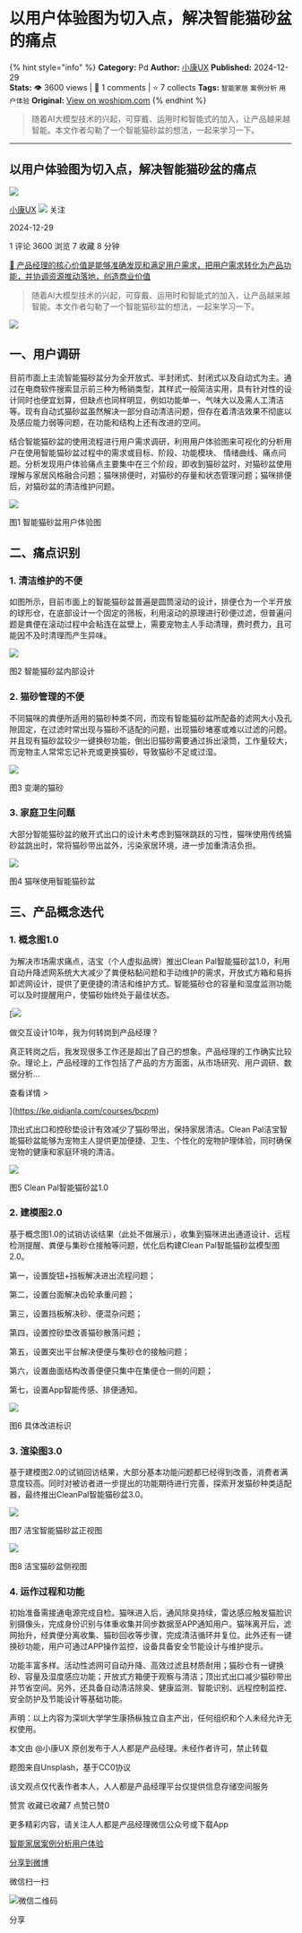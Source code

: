 # 以用户体验图为切入点，解决智能猫砂盆的痛点
{% hint style="info" %}
**Category:** Pd
**Author:** [小康UX](https://www.woshipm.com/u/1610151)
**Published:** 2024-12-29  
**Stats:** 👁️ 3600 views | 💬 1 comments | ⭐ 7 collects
**Tags:** `智能家居` `案例分析` `用户体验`
**Original:** [View on woshipm.com](https://www.woshipm.com/pd/6161561.html)
{% endhint %}
> 随着AI大模型技术的兴起，可穿戴、运用时和智能式的加入，让产品越来越智能。本文作者勾勒了一个智能猫砂盆的想法，一起来学习一下。

---

## 以用户体验图为切入点，解决智能猫砂盆的痛点

[![](https://static.woshipm.com/view/woshipm_api_def_20241224021349_3394.jpg?imageView2/1/w/72/h/72/q/100)](https://www.woshipm.com/u/1610151)

[小康UX](https://www.woshipm.com/u/1610151) ![](https://static.woshipm.com/tag/1101_1@2x.png) 关注

2024-12-29

1 评论 3600 浏览 7 收藏 8 分钟

[🔗 产品经理的核心价值是能够准确发现和满足用户需求，把用户需求转化为产品功能，并协调资源推动落地，创造商业价值](https://ke.qidianla.com/courses/90pm)

> 随着AI大模型技术的兴起，可穿戴、运用时和智能式的加入，让产品越来越智能。本文作者勾勒了一个智能猫砂盆的想法，一起来学习一下。

![](https://image.woshipm.com/2023/05/06/7f21f76c-ec01-11ed-8df9-00163e0b5ff3.jpg)

## 一、用户调研

目前市面上主流智能猫砂盆分为全开放式、半封闭式、封闭式以及自动式为主。通过在电商软件搜索显示前三种为畅销类型，其样式一般简洁实用，具有针对性的设计同时也便宜划算，但缺点也同样明显，例如功能单一、气味大以及需人工清洁等。现有自动式猫砂盆虽然解决一部分自动清洁问题，但存在着清洁效果不彻底以及感应能力弱等问题，在功能和结构上还有改进的空间。

结合智能猫砂盆的使用流程进行用户需求调研，利用用户体验图来可视化的分析用户在使用智能猫砂盆过程中的需求或目标、阶段、功能模块、 情绪曲线、痛点问题。分析发现用户体验痛点主要集中在三个阶段，即收到猫砂盆时，对猫砂盆使用理解与家居风格融合问题；猫咪排便时，对猫砂的存量和状态管理问题；猫咪排便后，对猫砂盆的清洁维护问题。

![](https://image.woshipm.com/2024/12/27/08529f14-c455-11ef-a9cf-00163e09d72f.png)

图1 智能猫砂盆用户体验图

## 二、痛点识别

### 1\. 清洁维护的不便

如图所示，目前市面上的智能猫砂盆普遍是圆筒滚动的设计，排便仓为一个半开放的球形仓，在底部设计一个固定的筛板，利用滚动的原理进行砂便过滤，但普遍问题是粪便在滚动过程中会粘连在盆壁上，需要宠物主人手动清理，费时费力，且可能因不及时清理而产生异味。

![](https://image.woshipm.com/2024/12/27/a7d11e12-c455-11ef-bc77-00163e1bca14.jpg)

图2 智能猫砂盆内部设计

### 2\. 猫砂管理的不便

不同猫咪的粪便所适用的猫砂种类不同，而现有智能猫砂盆所配备的滤网大小及孔隙固定，在过滤时常出现与猫砂不适配的问题，出现猫砂堵塞或难以过滤的问题。并且现有猫砂盆较少一键换砂功能，倒出旧猫砂需要通过拆出滚筒，工作量较大，而宠物主人常常忘记补充或更换猫砂，导致猫砂不足或过湿。

![](https://image.woshipm.com/2024/12/27/b581cd0e-c455-11ef-bc77-00163e1bca14.jpg)

图3 变潮的猫砂

### 3\. 家庭卫生问题

大部分智能猫砂盆的敞开式出口的设计未考虑到猫咪跳跃的习性，猫咪使用传统猫砂盆跳出时，常将猫砂带出盆外，污染家居环境，进一步加重清洁负担。

![](https://image.woshipm.com/2024/12/27/d6d21b44-c455-11ef-bdf2-00163e1bca14.jpg)

图4 猫咪使用智能猫砂盆

## 三、产品概念迭代

### 1\. 概念图1.0

为解决市场需求痛点，洁宝（个人虚拟品牌）推出Clean Pal智能猫砂盆1.0，利用自动升降滤网系统大大减少了粪便粘黏问题和手动维护的需求，开放式方箱和易拆卸滤网设计，提供了更便捷的清洁和维护方式。智能猫砂仓的容量和湿度监测功能可以及时提醒用户，使猫砂始终处于最佳状态。

[![](https://image.woshipm.com/2023/08/02/769bf6f4-30e6-11ee-b3cb-00163e0b5ff3.png)

做交互设计10年，我为何转岗到产品经理？

真正转岗之后，我发现很多工作还是超出了自己的想象。产品经理的工作确实比较杂。理论上，产品经理的工作包括了产品的方方面面，从市场研究、用户调研、数据分析...

查看详情 >

](https://ke.qidianla.com/courses/bcpm)

顶出式出口和控砂垫设计有效减少了猫砂带出，保持家居清洁。Clean Pal洁宝智能猫砂盆能够为宠物主人提供更加便捷、卫生、个性化的宠物护理体验，同时确保宠物的健康和家庭环境的清洁。

![](https://image.woshipm.com/2024/12/27/22fe2472-c456-11ef-9448-00163e09d72f.png)

图5 Clean Pal智能猫砂盆1.0

### 2\. 建模图2.0

基于概念图1.0的试销访谈结果（此处不做展示），收集到猫咪进出通道设计、远程检测提醒、粪便与集砂仓接触等问题，优化后构建Clean Pal智能猫砂盆模型图2.0。

第一，设置旋钮+挡板解决进出流程问题；

第二，设置台面解决齿轮承重问题；

第三，设置挡板解决砂、便混杂问题；

第四，设置控砂垫改善猫砂散落问题；

第五，设置突出平台解决便便与集砂仓的接触问题；

第六，设置曲面结构改善便便只集中在集便仓一侧的问题；

第七，设置App智能传感、排便通知。

![](https://image.woshipm.com/2024/12/27/3d10f3da-c456-11ef-9448-00163e09d72f.png)

图6 具体改进标识

### 3\. 渲染图3.0

基于建模图2.0的试销回访结果，大部分基本功能问题都已经得到改善，消费者满意度较高。同时对被访者进一步提出的功能期待进行完善，探索开发猫砂种类适配器，最终推出CleanPal智能猫砂盆3.0。

![](https://image.woshipm.com/2024/12/27/4db6c796-c456-11ef-bc77-00163e1bca14.png)

图7 洁宝智能猫砂盆正视图

![](https://image.woshipm.com/2024/12/27/7e86580a-c456-11ef-be0c-00163e1bca14.png)

图8 洁宝猫砂盆侧视图

### 4\. 运作过程和功能

初始准备需接通电源完成自检。猫咪进入后，通风除臭持续，雷达感应触发猫脸识别摄像头，完成身份识别与体重收集并同步数据至APP通知用户。猫咪离开后，滤网抬升，经粪便分离收集、猫砂回收等步骤，完成清洁循环并复位。此外还有一键换砂功能，用户可通过APP操作监控，设备具备安全节能设计与维护提示。

功能丰富多样。活动性滤网可自动升降、高效过滤且材质耐用；猫砂仓有一键换砂、容量及湿度感应功能；开放式方箱便于观察与清洁；顶出式出口减少猫砂带出并节省空间。另外，还具备自动清洁除臭、健康监测、智能识别、远程控制监控、安全防护及节能设计等基础功能。

声明：以上内容为深圳大学学生康扬枞独立自主产出，任何组织和个人未经允许无权使用。

本文由 @小康UX 原创发布于人人都是产品经理。未经作者许可，禁止转载

题图来自Unsplash，基于CC0协议

该文观点仅代表作者本人，人人都是产品经理平台仅提供信息存储空间服务

赞赏 收藏已收藏7 点赞已赞0

更多精彩内容，请关注人人都是产品经理微信公众号或下载App

[智能家居](https://www.woshipm.com/tag/%e6%99%ba%e8%83%bd%e5%ae%b6%e5%b1%85)[案例分析](https://www.woshipm.com/tag/%e6%a1%88%e4%be%8b%e5%88%86%e6%9e%90)[用户体验](https://www.woshipm.com/tag/ue)

[分享到微博](https://service.weibo.com/share/share.php?appkey=2775287854&title=以用户体验图为切入点，解决智能猫砂盆的痛点&url=https://www.woshipm.com/pd/6161561.html&pic=https://image.woshipm.com/2023/05/06/7f21f76c-ec01-11ed-8df9-00163e0b5ff3.jpg)

微信扫一扫

![微信二维码](https://api.pwmqr.com/qrcode/create/?url=https://www.woshipm.com/pd/6161561.html)

分享